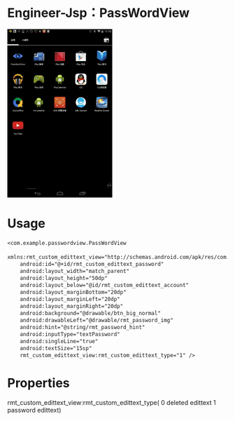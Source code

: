 
# Engineer-Jsp：PassWordView
![image](https://github.com/Mr-Jiang/PassWordView/blob/master/PassWordView/PassWordView.gif)

# Usage
    <com.example.passwordview.PassWordView
        xmlns:rmt_custom_edittext_view="http://schemas.android.com/apk/res/com.example.passwordview"
        android:id="@+id/rmt_custom_edittext_password"
        android:layout_width="match_parent"
        android:layout_height="50dp"
        android:layout_below="@id/rmt_custom_edittext_account"
        android:layout_marginBottom="20dp"
        android:layout_marginLeft="20dp"
        android:layout_marginRight="20dp"
        android:background="@drawable/btn_big_normal"
        android:drawableLeft="@drawable/rmt_password_img"
        android:hint="@string/rmt_password_hint"
        android:inputType="textPassword"
        android:singleLine="true"
        android:textSize="15sp"
        rmt_custom_edittext_view:rmt_custom_edittext_type="1" />
        
        

# Properties
rmt_custom_edittext_view:rmt_custom_edittext_type( 0 deleted edittext 1 password edittext)


